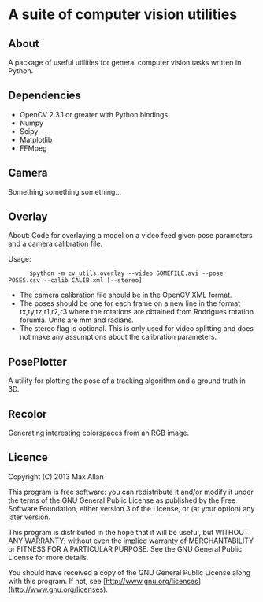 A suite of computer vision utilities
====================================

About
-----

A package of useful utilities for general computer vision tasks written in Python. 

Dependencies
------------

* OpenCV 2.3.1 or greater with Python bindings
* Numpy
* Scipy
* Matplotlib
* FFMpeg

Camera
------

Something something something...

Overlay
-------

About:
Code for overlaying a model on a video feed given pose parameters and a camera 
calibration file.

Usage:
        
          $python -m cv_utils.overlay --video SOMEFILE.avi --pose POSES.csv --calib CALIB.xml [--stereo]

* The camera calibration file should be in the OpenCV XML format.
* The poses should be one for each frame on a new line in the format tx,ty,tz,r1,r2,r3 where the rotations are obtained from Rodrigues rotation forumla. Units are mm and radians.
* The stereo flag is optional. This is only used for video splitting and does not make any assumptions about the calibration parameters.

PosePlotter
-----------

A utility for plotting the pose of a tracking algorithm and a ground truth in 3D.

Recolor
-------

Generating interesting colorspaces from an RGB image.

Licence
-------

Copyright (C) 2013  Max Allan

This program is free software: you can redistribute it and/or modify
it under the terms of the GNU General Public License as published by
the Free Software Foundation, either version 3 of the License, or
(at your option) any later version.

This program is distributed in the hope that it will be useful,
but WITHOUT ANY WARRANTY; without even the implied warranty of
MERCHANTABILITY or FITNESS FOR A PARTICULAR PURPOSE.  See the
GNU General Public License for more details.

You should have received a copy of the GNU General Public License
along with this program.  If not, see [http://www.gnu.org/licenses](http://www.gnu.org/licenses).
